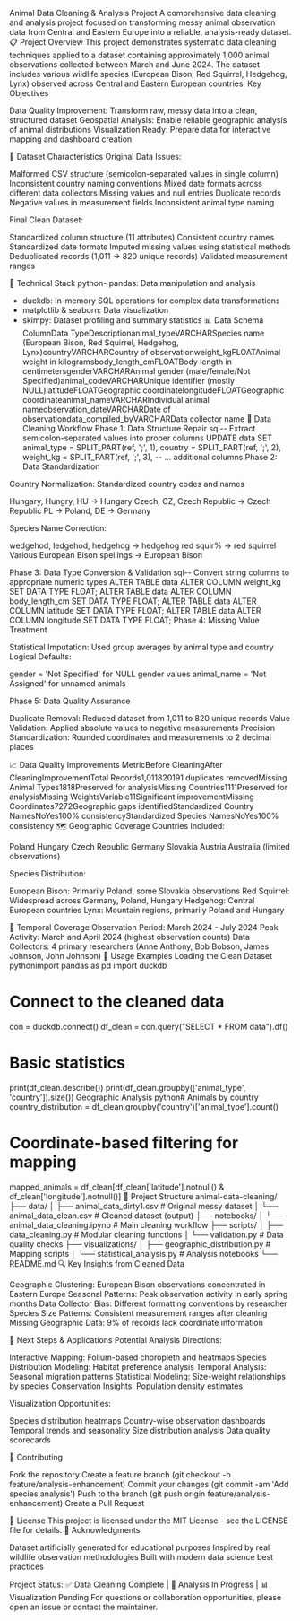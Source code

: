 Animal Data Cleaning & Analysis Project
A comprehensive data cleaning and analysis project focused on transforming messy animal observation data from Central and Eastern Europe into a reliable, analysis-ready dataset.
📋 Project Overview
This project demonstrates systematic data cleaning techniques applied to a dataset containing approximately 1,000 animal observations collected between March and June 2024. The dataset includes various wildlife species (European Bison, Red Squirrel, Hedgehog, Lynx) observed across Central and Eastern European countries.
Key Objectives

Data Quality Improvement: Transform raw, messy data into a clean, structured dataset
Geospatial Analysis: Enable reliable geographic analysis of animal distributions
Visualization Ready: Prepare data for interactive mapping and dashboard creation

🎯 Dataset Characteristics
Original Data Issues:

Malformed CSV structure (semicolon-separated values in single column)
Inconsistent country naming conventions
Mixed date formats across different data collectors
Missing values and null entries
Duplicate records
Negative values in measurement fields
Inconsistent animal type naming

Final Clean Dataset:

Standardized column structure (11 attributes)
Consistent country names
Standardized date formats
Imputed missing values using statistical methods
Deduplicated records (1,011 → 820 unique records)
Validated measurement ranges

🔧 Technical Stack
python- pandas: Data manipulation and analysis
- duckdb: In-memory SQL operations for complex data transformations
- matplotlib & seaborn: Data visualization
- skimpy: Dataset profiling and summary statistics
📊 Data Schema
ColumnData TypeDescriptionanimal_typeVARCHARSpecies name (European Bison, Red Squirrel, Hedgehog, Lynx)countryVARCHARCountry of observationweight_kgFLOATAnimal weight in kilogramsbody_length_cmFLOATBody length in centimetersgenderVARCHARAnimal gender (male/female/Not Specified)animal_codeVARCHARUnique identifier (mostly NULL)latitudeFLOATGeographic coordinatelongitudeFLOATGeographic coordinateanimal_nameVARCHARIndividual animal nameobservation_dateVARCHARDate of observationdata_compiled_byVARCHARData collector name
🔄 Data Cleaning Workflow
Phase 1: Data Structure Repair
sql-- Extract semicolon-separated values into proper columns
UPDATE data
SET 
    animal_type = SPLIT_PART(ref, ';', 1),
    country = SPLIT_PART(ref, ';', 2),
    weight_kg = SPLIT_PART(ref, ';', 3),
    -- ... additional columns
Phase 2: Data Standardization

Country Normalization: Standardized country codes and names

Hungary, Hungry, HU → Hungary
Czech, CZ, Czech Republic → Czech Republic
PL → Poland, DE → Germany


Species Name Correction:

wedgehod, ledgehod, hedgehog → hedgehog
red squir% → red squirrel
Various European Bison spellings → European Bison



Phase 3: Data Type Conversion & Validation
sql-- Convert string columns to appropriate numeric types
ALTER TABLE data ALTER COLUMN weight_kg SET DATA TYPE FLOAT;
ALTER TABLE data ALTER COLUMN body_length_cm SET DATA TYPE FLOAT;
ALTER TABLE data ALTER COLUMN latitude SET DATA TYPE FLOAT;
ALTER TABLE data ALTER COLUMN longitude SET DATA TYPE FLOAT;
Phase 4: Missing Value Treatment

Statistical Imputation: Used group averages by animal type and country
Logical Defaults:

gender = 'Not Specified' for NULL gender values
animal_name = 'Not Assigned' for unnamed animals



Phase 5: Data Quality Assurance

Duplicate Removal: Reduced dataset from 1,011 to 820 unique records
Value Validation: Applied absolute values to negative measurements
Precision Standardization: Rounded coordinates and measurements to 2 decimal places

📈 Data Quality Improvements
MetricBefore CleaningAfter CleaningImprovementTotal Records1,011820191 duplicates removedMissing Animal Types1818Preserved for analysisMissing Countries1111Preserved for analysisMissing WeightsVariable11Significant improvementMissing Coordinates7272Geographic gaps identifiedStandardized Country NamesNoYes100% consistencyStandardized Species NamesNoYes100% consistency
🗺️ Geographic Coverage
Countries Included:

Poland
Hungary
Czech Republic
Germany
Slovakia
Austria
Australia (limited observations)

Species Distribution:

European Bison: Primarily Poland, some Slovakia observations
Red Squirrel: Widespread across Germany, Poland, Hungary
Hedgehog: Central European countries
Lynx: Mountain regions, primarily Poland and Hungary

📅 Temporal Coverage
Observation Period: March 2024 - July 2024
Peak Activity: March and April 2024 (highest observation counts)
Data Collectors: 4 primary researchers (Anne Anthony, Bob Bobson, James Johnson, John Johnson)
🚀 Usage Examples
Loading the Clean Dataset
pythonimport pandas as pd
import duckdb

# Connect to the cleaned data
con = duckdb.connect()
df_clean = con.query("SELECT * FROM data").df()

# Basic statistics
print(df_clean.describe())
print(df_clean.groupby(['animal_type', 'country']).size())
Geographic Analysis
python# Animals by country
country_distribution = df_clean.groupby('country')['animal_type'].count()

# Coordinate-based filtering for mapping
mapped_animals = df_clean[df_clean['latitude'].notnull() & 
                         df_clean['longitude'].notnull()]
📁 Project Structure
animal-data-cleaning/
├── data/
│   ├── animal_data_dirty1.csv      # Original messy dataset
│   └── animal_data_clean.csv       # Cleaned dataset (output)
├── notebooks/
│   └── animal_data_cleaning.ipynb  # Main cleaning workflow
├── scripts/
│   ├── data_cleaning.py           # Modular cleaning functions
│   └── validation.py              # Data quality checks
├── visualizations/
│   ├── geographic_distribution.py  # Mapping scripts
│   └── statistical_analysis.py    # Analysis notebooks
└── README.md
🔍 Key Insights from Cleaned Data

Geographic Clustering: European Bison observations concentrated in Eastern Europe
Seasonal Patterns: Peak observation activity in early spring months
Data Collector Bias: Different formatting conventions by researcher
Species Size Patterns: Consistent measurement ranges after cleaning
Missing Geographic Data: 9% of records lack coordinate information

🎯 Next Steps & Applications
Potential Analysis Directions:

Interactive Mapping: Folium-based choropleth and heatmaps
Species Distribution Modeling: Habitat preference analysis
Temporal Analysis: Seasonal migration patterns
Statistical Modeling: Size-weight relationships by species
Conservation Insights: Population density estimates

Visualization Opportunities:

Species distribution heatmaps
Country-wise observation dashboards
Temporal trends and seasonality
Size distribution analysis
Data quality scorecards

🤝 Contributing

Fork the repository
Create a feature branch (git checkout -b feature/analysis-enhancement)
Commit your changes (git commit -am 'Add species analysis')
Push to the branch (git push origin feature/analysis-enhancement)
Create a Pull Request

📄 License
This project is licensed under the MIT License - see the LICENSE file for details.
🙏 Acknowledgments

Dataset artificially generated for educational purposes
Inspired by real wildlife observation methodologies
Built with modern data science best practices


Project Status: ✅ Data Cleaning Complete | 🔄 Analysis In Progress | 📊 Visualization Pending
For questions or collaboration opportunities, please open an issue or contact the maintainer.